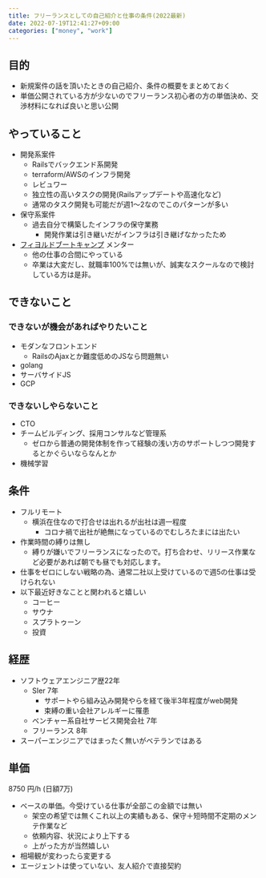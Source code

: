 ```yaml
---
title: フリーランスとしての自己紹介と仕事の条件(2022最新)
date: 2022-07-19T12:41:27+09:00
categories: ["money", "work"]
---
```


## 目的

- 新規案件の話を頂いたときの自己紹介、条件の概要をまとめておく
- 単価公開されている方が少ないのでフリーランス初心者の方の単価決め、交渉材料になれば良いと思い公開

## やっていること
- 開発系案件
    - Railsでバックエンド系開発
    - terraform/AWSのインフラ開発
    - レビュワー
    - 独立性の高いタスクの開発(Railsアップデートや高速化など)
    - 通常のタスク開発も可能だが週1〜2なのでこのパターンが多い
- 保守系案件
    - 過去自分で構築したインフラの保守業務
        - 開発作業は引き継いだがインフラは引き継げなかったため
- [フィヨルドブートキャンプ](https://bootcamp.fjord.jp/) メンター
    - 他の仕事の合間にやっている
    - 卒業は大変だし、就職率100%では無いが、誠実なスクールなので検討している方は是非。

## できないこと
### できないが機会があればやりたいこと

- モダンなフロントエンド
    - RailsのAjaxとか難度低めのJSなら問題無い
- golang
- サーバサイドJS
- GCP

### できないしやらないこと

- CTO
- チームビルディング、採用コンサルなど管理系
    - ゼロから普通の開発体制を作って経験の浅い方のサポートしつつ開発するとかぐらいならなんとか
- 機械学習

## 条件

- フルリモート
    - 横浜在住なので打合せは出れるが出社は週一程度
        - コロナ禍で出社が絶無になっているのでむしろたまには出たい
- 作業時間の縛りは無し
    - 縛りが嫌いでフリーランスになったので。打ち合わせ、リリース作業など必要があれば朝でも昼でも対応します。
- 仕事をゼロにしない戦略の為、通常二社以上受けているので週5の仕事は受けられない
- 以下最近好きなことと関われると嬉しい
    - コーヒー
    - サウナ
    - スプラトゥーン
    - 投資

## 経歴

- ソフトウェアエンジニア歴22年
    - SIer 7年
        - サポートやら組み込み開発やらを経て後半3年程度がweb開発
        - 束縛の重い会社アレルギーに罹患
    - ベンチャー系自社サービス開発会社 7年
    - フリーランス 8年
- スーパーエンジニアではまったく無いがベテランではある

## 単価

8750 円/h (日額7万)

- ベースの単価。今受けている仕事が全部この金額では無い
    - 架空の希望では無くこれ以上の実績もある、保守＋短時間不定期のメンテ作業など
    - 依頼内容、状況により上下する
    - 上がった方が当然嬉しい
- 相場観が変わったら変更する
- エージェントは使っていない、友人紹介で直接契約

